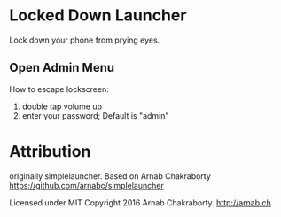 Locked Down Launcher 
==============

Lock down your phone from prying eyes.

## Open Admin Menu

How to escape lockscreen:

1. double tap volume up
2. enter your password; Default is "admin"

Attribution
=====================

originally simplelauncher. Based on Arnab Chakraborty https://github.com/arnabc/simplelauncher 

Licensed under MIT Copyright 2016 Arnab Chakraborty. http://arnab.ch


